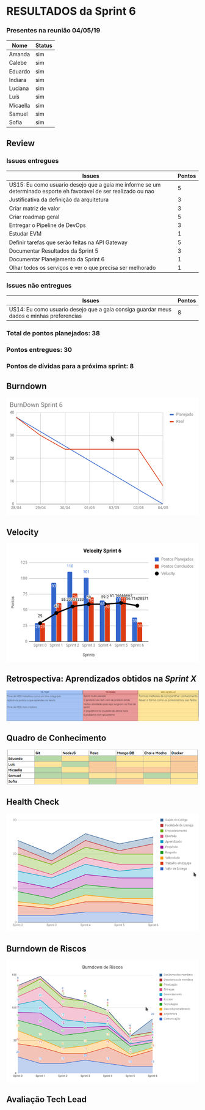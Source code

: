 # RESULTADOS da Sprint 6

### Presentes na reunião 04/05/19

| Nome | Status |
| --------- | -------- |
| Amanda | sim |
| Calebe | sim |
| Eduardo | sim |
| Indiara | sim |
| Luciana | sim |
| Luís | sim |
| Micaella | sim |
| Samuel | sim |
| Sofia | sim |


## Review

### Issues entregues

| Issues | Pontos |
| --------- | -------- |
| US15: Eu como usuario desejo que a gaia me informe se um determinado esporte eh favoravel de ser realizado ou nao | 5 |
| Justificativa da definição da arquitetura | 3 |
| Criar matriz de valor | 3 |
| Criar roadmap geral | 5 |
| Entregar o Pipeline de DevOps | 3 |
| Estudar EVM | 1 |
| Definir tarefas que serão feitas na API Gateway | 5 |
| Documentar Resultados da Sprint 5 | 3 |
| Documentar Planejamento da Sprint 6 | 1 |
| Olhar todos os serviços e ver o que precisa ser melhorado | 1 |



### Issues não entregues 

| Issues | Pontos |
| --------- | -------- |
| US14: Eu como usuario desejo que a gaia consiga guardar meus dados e minhas preferencias | 8 |


### Total de pontos planejados: 38

### Pontos entregues: 30

### Pontos de dívidas para a próxima sprint: 8


## Burndown


![Burndown Sprint X](../../assets/imgs/burndown/Burndown-Sprint6.png)


## Velocity


![Velocity Sprint X](../../assets/imgs/velocity/Velocity-Sprint6.png)


## Retrospectiva: Aprendizados obtidos na *Sprint X* 

![Retrospectiva Sprint X](../../assets/imgs/retrospectiva/retrospectiva-S06.png)


## Quadro de Conhecimento 

![Quadro Sprint 5](../../assets/imgs/conhecimento/conhecimento-s6.png)


## Health Check 

![Health Check Sprint 5](../../assets/imgs/healthcheck/healthcheck-s6.png)

## Burndown de Riscos 

![Burndown de Riscos 5](../../assets/imgs/riscos/riscos6.png)


## Avaliação Tech Lead


